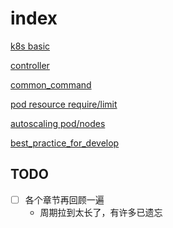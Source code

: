 # index

[k8s basic](./basic.md)

[controller](./controller.md)

[common_command](./common_command.md)

[pod resource require/limit](./pod_resoure_request_and_limit.md)

[autoscaling pod/nodes](./automatic_scaling_pod_and_nodes.md)

[best_practice_for_develop](./best_practice_for_develop)

## TODO

- [ ] 各个章节再回顾一遍
  - 周期拉到太长了，有许多已遗忘
